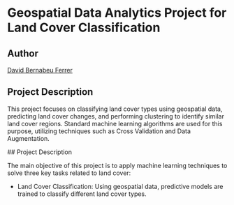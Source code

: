 # Geospatial Data Analytics Project for Land Cover Classification 

## Author
[David Bernabeu Ferrer](https://www.linkedin.com/in/david-bernabeu-data-engineer)

## Project Description
This project focuses on classifying land cover types using geospatial data, predicting land cover changes, and performing clustering to identify similar land cover regions. Standard machine learning algorithms are used for this purpose, utilizing techniques such as Cross Validation and Data Augmentation.

## Project Description

The main objective of this project is to apply machine learning techniques to solve three key tasks related to land cover:
* Land Cover Classification: Using geospatial data, predictive models are trained to classify different land cover types.
